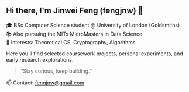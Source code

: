 ## Hi there, I'm Jinwei Feng (fengjnw) 👋

🎓 BSc Computer Science student @ University of London (Goldsmiths)  
📚 Also pursuing the MITx MicroMasters in Data Science  
🔬 Interests: Theoretical CS, Cryptography, Algorithms  

Here you'll find selected coursework projects, personal experiments, and early research explorations.

> “Stay curious, keep building.”

📫 Contact: fengjnw@gmail.com
